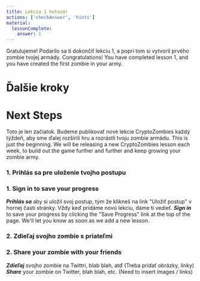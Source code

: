 ```yaml
---
title: Lekcia 1 hotová!
actions: ['checkAnswer', 'hints']
material:
  lessonComplete:
    answer: 1
---
```


Gratulujeme! Podarilo sa ti dokončiť lekciu 1, a popri tom si vytvoril prvého zombie tvojej armády.
Congratulations! You have completed lesson 1, and you have created the first zombie in your army.

# Ďalšie kroky
# Next Steps

Toto je len začiatok. Budeme publikovať nové lekcie CryptoZombies každý týždeň, aby sme ďalej rozšírili hru a rozrástli tvoju zombie armádu.
This is just the beginning. We will be releasing a new CryptoZombies lesson each week, to build out the game further and further and keep growing your zombie army.

### 1. Prihlás sa pre uloženie tvojho postupu
### 1. Sign in to save your progress

**_Prihlás sa_** aby si uložil svoj postup, tým že klikneš na link "Uložiť postup" v hornej časti stránky. Vždy keď pridáme novú lekciu, dáme ti vedieť. 
**_Sign in_** to save your progress by clicking the "Save Progress" link at the top of the page. We'll let you know as soon as we add a new lesson.

### 2. Zdieľaj svojho zombie s priateľmi
### 2. Share your zombie with your friends

**_Zdieľaj_** svojho zombie na Twittri, blab blah, atď (Treba pridať obrázky, linky)
**_Share_** your zombie on Twitter, blah blah, etc. (Need to insert images / links)
